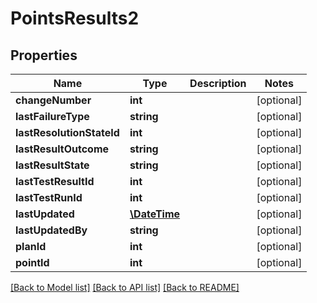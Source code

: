 # PointsResults2

## Properties
Name | Type | Description | Notes
------------ | ------------- | ------------- | -------------
**changeNumber** | **int** |  | [optional] 
**lastFailureType** | **string** |  | [optional] 
**lastResolutionStateId** | **int** |  | [optional] 
**lastResultOutcome** | **string** |  | [optional] 
**lastResultState** | **string** |  | [optional] 
**lastTestResultId** | **int** |  | [optional] 
**lastTestRunId** | **int** |  | [optional] 
**lastUpdated** | [**\DateTime**](\DateTime.md) |  | [optional] 
**lastUpdatedBy** | **string** |  | [optional] 
**planId** | **int** |  | [optional] 
**pointId** | **int** |  | [optional] 

[[Back to Model list]](../README.md#documentation-for-models) [[Back to API list]](../README.md#documentation-for-api-endpoints) [[Back to README]](../README.md)


